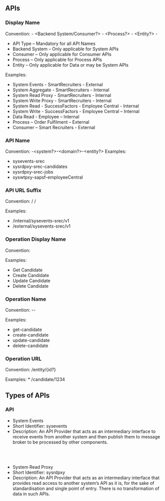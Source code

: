 
## APIs

### Display Name

Convention: <API Type> - <Backend System/Consumer?> - <Process?> - <Entity?> - <Internet Facing or Not>

* API Type – Mandatory for all API Names
* Backend System – Only applicable for System APIs
* Consumer – Only applicable for Consumer APIs
* Process – Only applicable for Process APIs
* Entity – Only applicable for Data or may be System APIs

Examples:

* System Events - SmartRecruiters - External
* System Aggregate - SmartRecruiters - Internal
* System Read Proxy - SmartRecruiters - Internal
* System Write Proxy - SmartRecruiters - Internal
* System Read - SuccessFactors - Employee Central - Internal
* System Write - SuccessFactors - Employee Central – Internal
* Data Read - Employee – Internal
* Process – Order Fulfilment – External
* Consumer – Smart Recruiters - External

### API Name

Convention: <apiType>-<system?>-<domain?>-<entity?>
Examples: 

* sysevents-srec
* sysrdpxy-srec-candidates
* sysrdpxy-srec-jobs
* syswtpxy-sapsf-employeeCentral

### API URL Suffix

Convention: <Internet Facing or Not> / <API Name> / <version>

Examples: 

* /internal/sysevents-srec/v1
* /external/sysevents-srec/v1


### Operation Display Name

Convention: 
<Relevant Verb> <Entity> <Relevant Context>

Examples: 

* Get Candidate
* Create Candidate
* Update Candidate
* Delete Candidate


### Operation Name

Convention: <relevantVerb>-<entity>-<relevantContext>

Examples: 

* get-candidate
* create-candidate
* update-candidate
* delete-candidate

### Operation URL

Convention: /entity/{id?}

Examples: * /candidate/1234

## Types of APIs

### API
* System Events
* Short Identifier: sysevents
* Description: An API Provider that acts as an intermediary interface to receive events from another system and then publish them to message broker to be processed by other components.

<br>
<br>

* System Read Proxy
* Short Identifier: sysrdpxy
* Description: An API Provider that acts as an intermediary interface that provides read access to another system’s API as it is, for the sake of standardisation and single point of entry. There is no transformation of data in such APIs.

